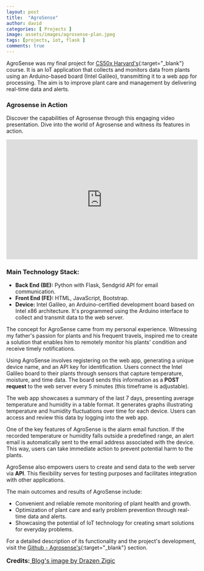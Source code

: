 ```yaml
---
layout: post
title:  "AgroSense"
author: david
categories: [ Projects ]
image: assets/images/agrosense-plan.jpeg
tags: [projects, iot, flask ]
comments: true
---
```


AgroSense was my final project for [CS50x Harvard's][cs50x-harvard]{:target="_blank"} course. It is an IoT application that collects and monitors data from plants using an Arduino-based board (Intel Galileo), transmitting it to a web app for processing. The aim is to improve plant care and management by delivering real-time data and alerts.

### Agrosense in Action

Discover the capabilities of Agrosense through this engaging video presentation. Dive into the world of Agrosense and witness its features in action. 

<p>
<iframe width="100%" height="315" src="https://www.youtube.com/embed/QdPggtvKLwg" frameborder="0" allowfullscreen></iframe>
</p>


### Main Technology Stack:

- **Back End (BE):** Python with Flask, Sendgrid API for email communication.
- **Front End (FE):** HTML, JavaScript, Bootstrap.
- **Device:** Intel Galileo, an Arduino-certified development board based on Intel x86 architecture. It's programmed using the Arduino interface to collect and transmit data to the web server.

The concept for AgroSense came from my personal experience. Witnessing my father's passion for plants and his frequent travels, inspired me to create a solution that enables him to remotely monitor his plants' condition and receive timely notifications.

Using AgroSense involves registering on the web app, generating a unique device name, and an API key for identification. Users connect the Intel Galileo board to their plants through sensors that capture temperature, moisture, and time data. The board sends this information as a **POST request** to the web server every 5 minutes (this timeframe is adjustable).

The web app showcases a summary of the last 7 days, presenting average temperature and humidity in a table format. It generates graphs illustrating temperature and humidity fluctuations over time for each device. Users can access and review this data by logging into the web app.

One of the key features of AgroSense is the alarm email function. If the recorded temperature or humidity falls outside a predefined range, an alert email is automatically sent to the email address associated with the device. This way, users can take immediate action to prevent potential harm to the plants.

AgroSense also empowers users to create and send data to the web server via **API**. This flexibility serves for testing purposes and facilitates integration with other applications.

The main outcomes and results of AgroSense include:

- Convenient and reliable remote monitoring of plant health and growth.
- Optimization of plant care and early problem prevention through real-time data and alerts.
- Showcasing the potential of IoT technology for creating smart solutions for everyday problems.

For a detailed description of its functionality and the project's development, visit the [Github - Agrosense's][github-agrosense]{:target="_blank"} section.

[cs50x-harvard]: https://cs50.harvard.edu/x/2023/
[github-agrosense]: https://github.com/jdsuta/Agrosense/blob/main/README.md 


<p style="font-size: 16px;">
 <strong>Credits:</strong><a href="https://www.freepik.com/free-photo/close-up-woman-examining-plant-growth-using-touchpad-while-working-plant-nursery_25623989.htm#query=smart%20plant&position=17&from_view=search&track=ais" target="_blank">
    Blog's image by Drazen Zigic
  </a>
</p>